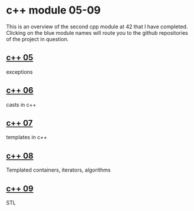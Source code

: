 # c++ module 05-09
This is an overview of the second cpp module at 42 that I have completed. Clicking on the blue module names will route you to the github repositories of the project in question.

## [c++ 05](https://github.com/dhuss42/cpp05)  
exceptions

## [c++ 06](https://github.com/dhuss42/cpp06)
casts in c++

## [c++ 07](https://github.com/dhuss42/cpp07)
templates in c++

## [c++ 08](https://github.com/dhuss42/cpp08)
Templated containers, iterators, algorithms

## [c++ 09](https://github.com/dhuss42/cpp09) 
STL
